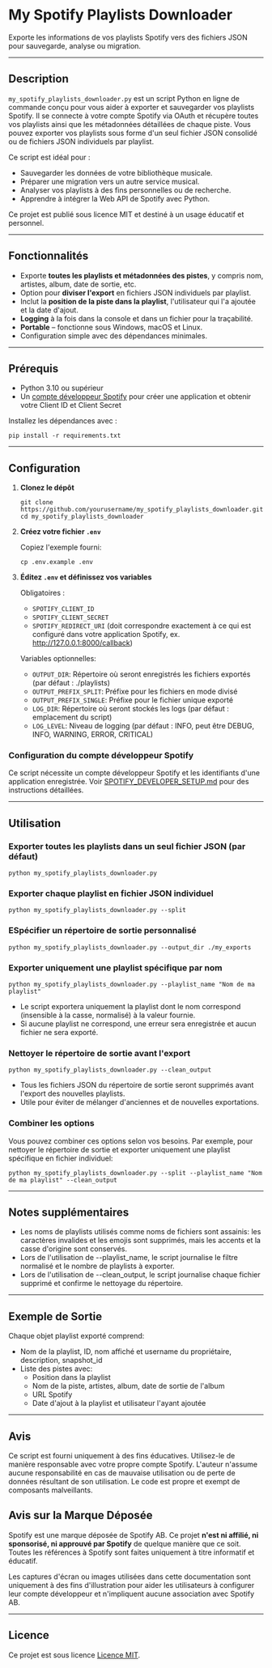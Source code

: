 # My Spotify Playlists Downloader

Exporte les informations de vos playlists Spotify vers des fichiers JSON pour sauvegarde, analyse ou migration.

---

## Description

`my_spotify_playlists_downloader.py` est un script Python en ligne de commande conçu pour vous aider à exporter et
sauvegarder vos playlists Spotify. Il se connecte à votre compte Spotify via OAuth et récupère toutes vos playlists
ainsi que les métadonnées détaillées de chaque piste. Vous pouvez exporter vos playlists sous forme d'un seul fichier
JSON consolidé ou de fichiers JSON individuels par playlist.

Ce script est idéal pour :

- Sauvegarder les données de votre bibliothèque musicale.
- Préparer une migration vers un autre service musical.
- Analyser vos playlists à des fins personnelles ou de recherche.
- Apprendre à intégrer la Web API de Spotify avec Python.

Ce projet est publié sous licence MIT et destiné à un usage éducatif et personnel.

---

## Fonctionnalités

- Exporte **toutes les playlists et métadonnées des pistes**, y compris nom, artistes, album, date de sortie, etc.
- Option pour **diviser l'export** en fichiers JSON individuels par playlist.
- Inclut la **position de la piste dans la playlist**, l'utilisateur qui l'a ajoutée et la date d'ajout.
- **Logging** à la fois dans la console et dans un fichier pour la traçabilité.
- **Portable** – fonctionne sous Windows, macOS et Linux.
- Configuration simple avec des dépendances minimales.

---

## Prérequis

- Python 3.10 ou supérieur
- Un [compte développeur Spotify](SPOTIFY_DEVELOPER_SETUP.md) pour créer une application et obtenir votre Client ID et
  Client Secret

Installez les dépendances avec :

```shell
pip install -r requirements.txt
```

---

## Configuration

1. **Clonez le dépôt**

    ```shell
    git clone https://github.com/yourusername/my_spotify_playlists_downloader.git
    cd my_spotify_playlists_downloader
    ```

2. **Créez votre fichier `.env`**

   Copiez l'exemple fourni:

    ```shell
    cp .env.example .env
    ```

3. **Éditez `.env` et définissez vos variables**

   Obligatoires :

    - `SPOTIFY_CLIENT_ID`
    - `SPOTIFY_CLIENT_SECRET`
    - `SPOTIFY_REDIRECT_URI` (doit correspondre exactement à ce qui est configuré dans votre application Spotify,
      ex. <http://127.0.0.1:8000/callback>)

   Variables optionnelles:

    - `OUTPUT_DIR`: Répertoire où seront enregistrés les fichiers exportés (par défaut : ./playlists)
    - `OUTPUT_PREFIX_SPLIT`: Préfixe pour les fichiers en mode divisé
    - `OUTPUT_PREFIX_SINGLE`: Préfixe pour le fichier unique exporté
    - `LOG_DIR`: Répertoire où seront stockés les logs (par défaut : emplacement du script)
    - `LOG_LEVEL`: Niveau de logging (par défaut : INFO, peut être DEBUG, INFO, WARNING, ERROR, CRITICAL)

### Configuration du compte développeur Spotify

Ce script nécessite un compte développeur Spotify et les identifiants d'une application enregistrée.
Voir [SPOTIFY_DEVELOPER_SETUP.md](SPOTIFY_DEVELOPER_SETUP.md) pour des instructions détaillées.

---

## Utilisation

### Exporter toutes les playlists dans un seul fichier JSON (par défaut)

```shell
python my_spotify_playlists_downloader.py
```

### Exporter chaque playlist en fichier JSON individuel

```shell
python my_spotify_playlists_downloader.py --split
```

### ESpécifier un répertoire de sortie personnalisé

```shell
python my_spotify_playlists_downloader.py --output_dir ./my_exports
```

### Exporter uniquement une playlist spécifique par nom

```shell
python my_spotify_playlists_downloader.py --playlist_name "Nom de ma playlist"
```

- Le script exportera uniquement la playlist dont le nom correspond (insensible à la casse, normalisé) à la valeur
  fournie.
- Si aucune playlist ne correspond, une erreur sera enregistrée et aucun fichier ne sera exporté.

### Nettoyer le répertoire de sortie avant l'export

```shell
python my_spotify_playlists_downloader.py --clean_output
```

- Tous les fichiers JSON du répertoire de sortie seront supprimés avant l'export des nouvelles playlists.
- Utile pour éviter de mélanger d'anciennes et de nouvelles exportations.

### Combiner les options

Vous pouvez combiner ces options selon vos besoins. Par exemple, pour nettoyer le répertoire de sortie et exporter
uniquement une playlist spécifique en fichier individuel:

```shell
python my_spotify_playlists_downloader.py --split --playlist_name "Nom de ma playlist" --clean_output
```

---

## Notes supplémentaires

- Les noms de playlists utilisés comme noms de fichiers sont assainis: les caractères invalides et les emojis sont
  supprimés, mais les accents et la casse d'origine sont conservés.
- Lors de l'utilisation de --playlist_name, le script journalise le filtre normalisé et le nombre de playlists à
  exporter.
- Lors de l'utilisation de --clean_output, le script journalise chaque fichier supprimé et confirme le nettoyage du
  répertoire.

---

## Exemple de Sortie

Chaque objet playlist exporté comprend:

- Nom de la playlist, ID, nom affiché et username du propriétaire, description, snapshot_id
- Liste des pistes avec:
  - Position dans la playlist
  - Nom de la piste, artistes, album, date de sortie de l'album
  - URL Spotify
  - Date d'ajout à la playlist et utilisateur l'ayant ajoutée

---

## Avis

Ce script est fourni uniquement à des fins éducatives.
Utilisez-le de manière responsable avec votre propre compte Spotify.
L'auteur n'assume aucune responsabilité en cas de mauvaise utilisation ou de perte de données résultant de son
utilisation.
Le code est propre et exempt de composants malveillants.

## Avis sur la Marque Déposée

Spotify est une marque déposée de Spotify AB.
Ce projet **n'est ni affilié, ni sponsorisé, ni approuvé par Spotify** de quelque manière que ce soit.
Toutes les références à Spotify sont faites uniquement à titre informatif et éducatif.

Les captures d'écran ou images utilisées dans cette documentation sont uniquement à des fins d'illustration pour aider
les utilisateurs à configurer leur compte développeur et n'impliquent aucune association avec Spotify AB.

---

## Licence

Ce projet est sous licence [Licence MIT](../../LICENSE).
